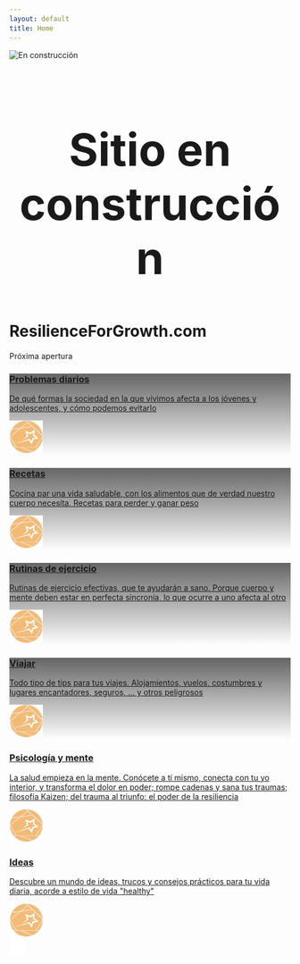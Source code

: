 ```yaml
---
layout: default
title: Home
---
```


<img src="/assets/img/portada/DALL·E-sitio-en-construccion.webp" alt="En construcción" width="740" height="740" decoding="async" loading="lazy">

<h2 style="font-size: 80px; text-align: center;">Sitio en construcción</h2>

# ResilienceForGrowth.com




Próxima apertura


<div class="fila trjt-flotantes">
 
<!-- PROBLEMAS DIARIOS  -->
<div class="tarjeta">
  <a href="#" target="_blank" rel="noopener">
<div class="txt" style="background: linear-gradient(to top, rgba(255,255,255,0), rgba(0, 0, 0, 0.6)), url('https://fundacionraed.org/wp-content/uploads/2024/07/portada-informe-Mar-Bella-variada-sargo-o-mojarra-Diplodus-vulgaris-pez.webp');">
<div><h3>Problemas diarios</h3>
<p>De qué formas la sociedad en la que vivimos afecta a los jóvenes y adolescentes, y cómo podemos evitarlo</p> </div>
<img decoding="async" src="/assets/img/marca/logo-RFG-web.webp" width="60"></div><!-- .txt -->
  </a></div>
  
  
  <!-- TARJETA RECETAS -->
  <div class="tarjeta"> <!-- col-g-4 -->
  <a href="#" target="_blank" rel="noopener">
  <div class="txt" style="background: linear-gradient(to top, rgba(255,255,255,0), rgba(0, 0, 0, 0.6)), url('/assets/img/portada/alimentos-sostenibles-comida-vegetariana-no-atrib-pixabay.com-prp1.webp');;">
    <div><h3>Recetas</h3>
      <p>Cocina par una vida saludable, con los alimentos que de verdad nuestro cuerpo necesita. Recetas para perder y ganar peso</p> </div>
    <img decoding="async" src="/assets/img/marca/logo-RFG-web.webp" width="60">
    </div><!-- .txt -->
</a>
</div>
  
<!-- TARJETA RUTINAS DE EJERCICIO -->
<div class="tarjeta"> <!-- col-g-4 -->
  <a href="#" target="_blank" rel="noopener">
  <div class="txt" style="background: linear-gradient(to top, rgba(255,255,255,0), rgba(0, 0, 0, 0.6)), url('/assets/img/portada/ejercicio-mujer-CC0-pexels.com-prp1.webp');;">
    <div><h3>Rutinas de ejercicio</h3>
      <p>Rutinas de ejercicio efectivas, que te ayudarán a sano. Porque cuerpo y mente deben estar en perfecta sincronía, lo que ocurre a uno afecta al otro</p> </div>
    <img decoding="async" src="/assets/img/marca/logo-RFG-web.webp" width="60">
    </div><!-- .txt -->
</a>
</div>

<!--  TARJETA VIAJAR  -->
<div class="tarjeta">
  <a href="#" target="_blank" rel="noopener">
  <div class="txt" style="background:  linear-gradient(to top, rgba(255,255,255,0), rgba(0, 0, 0, 0.6)), url('/assets/img/portada/avion-transporte-aereo-y-turismo-piqsels.com-licencia-CC0-prp1.webp');">
    <div><h3>Viajar</h3>
    <p>Todo tipo de tips para tus viajes. Alojamientos, vuelos, costumbres y lugares encantadores, seguros, … y otros peligrosos</p> </div>
    <img decoding="async" src="/assets/img/marca/logo-RFG-web.webp" width="60">
    </div><!-- .txt -->
</a>
</div>


<!--  TARJETA PSICOLOGÍA Y MENTE  -->
<div class="tarjeta">
  <a href="#" target="_blank" rel="noopener">
  <div class="txt" style="background: url('/assets/img/portada/DALL·E-psicologia-y-mente-prp1.webp');">
    <div><h3>Psicología y mente</h3>
      <p>La salud empieza en la mente. Conócete a tí mismo, conecta con tu yo interior, y transforma el dolor en poder; rompe cadenas y sana tus traumas; filosofía Kaizen; del trauma al triunfo: el poder de la resiliencia</p> </div>
    <img decoding="async" src="/assets/img/marca/logo-RFG-web.webp" width="60">
    </div><!-- .txt -->
</a>
</div><!-- .tarjeta -->


<!--  TARJETA IDEAS  -->
<div class="tarjeta">
  <a href="#" target="_blank" rel="noopener">
  <div class="txt" style="background: url('/assets/img/portada/bombilla-innovacion-no-atrib-licencia-pixabay.com-prp1.webp');">
    <div><h3>Ideas</h3>
      <p>Descubre un mundo de ideas, trucos y consejos prácticos para tu vida diaria, acorde a estilo de vida "healthy"</p> </div>
    <img decoding="async" src="/assets/img/marca/logo-RFG-web.webp" width="60">
    </div><!-- .txt -->
</a>
</div><!-- .tarjeta -->
  
  
</div><!-- .fila .trjt-flotantes  -->

<!-- Enlace a la parte superior de la página -->
<a href="#superior-pagina" class="enlace-arriba" data-visible="true">
      <svg width="32" height="32" viewBox="0 0 100 100">
  <path fill="white" d="m50 0c-13.262 0-25.98 5.2695-35.355 14.645s-14.645 22.094-14.645 35.355 5.2695 25.98 14.645 35.355 22.094 14.645 35.355 14.645 25.98-5.2695 35.355-14.645 14.645-22.094 14.645-35.355-5.2695-25.98-14.645-35.355-22.094-14.645-35.355-14.645zm20.832 62.5-20.832-22.457-20.625 22.457c-1.207 0.74219-2.7656 0.57812-3.7891-0.39844-1.0273-0.98047-1.2695-2.5273-0.58594-3.7695l22.918-25c0.60156-0.61328 1.4297-0.96094 2.2891-0.96094 0.86328 0 1.6914 0.34766 2.293 0.96094l22.918 25c0.88672 1.2891 0.6875 3.0352-0.47266 4.0898-1.1562 1.0508-2.9141 1.0859-4.1133 0.078125z"></path>
</svg></a>

<!-- 
\#cont-cabecera = .container
.area-titulo = .logo
\#menu-pral = 
\#superior-pagina = \#top-of-site
.enlace-arriba .top-of-site-link 
.cabecera-principal = .site-header
.logo-sitio = .logo
\#menu-pral = .main-nav -->